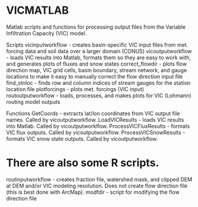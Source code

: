 # VICMATLAB
Matlab scripts and functions for processing output files from the Variable Infiltration Capacity (VIC) model.

Scripts
vicinputworkflow - creates basin-specific VIC input files from met. forcing data and soil data over a larger domain (CONUS)
vicoutputworkflow - loads VIC results into Matlab, formats them so they are easy to work with, and generates plots of fluxes and snow states
correct_flowdir - plots flow direction map, VIC grid cells, basin boundary, stream network, and gauge locations to make it easy to manually correct the flow direction input file
find_stnloc - finds row and column indices of stream gauges for the station location file
plotforcings - plots met. forcings (VIC input)
routoutputworkflow - loads, processes, and makes plots for VIC (Lohmann) routing model outputs

Functions
GetCoords - extracts lat/lon coordinates from VIC output file names. Called by vicoutputworkflow.
LoadVICResults - loads VIC results into Matlab. Called by vicoutputworkflow.
ProcessVICFluxResults - formats VIC flux outputs. Called by vicoutputworkflow.
ProcessVICSnowResults - formats VIC snow state outputs. Called by vicoutputworkflow.

# There are also some R scripts.

routinputworkflow - creates fraction file, watershed mask, and clipped DEM at DEM and/or VIC modeling resolution. Does not create flow direction file (this is best done with ArcMap).
modfdir - script for modifying the flow direction file